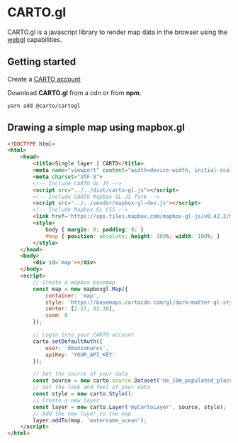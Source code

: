 # CARTO.gl

CARTO.gl is a javascript library to render map data in the browser using the [webgl](https://developer.mozilla.org/en-US/docs/Web/API/WebGL_API) capabilities.


## Getting started

Create a [CARTO account](https://carto.com/get-started/)


Download **CARTO.gl** from a cdn or from **npm**.

    yarn add @carto/cartogl


## Drawing a simple map using mapbox.gl

```html
<!DOCTYPE html>
<html>
    <head>
        <title>Single layer | CARTO</title>
        <meta name="viewport" content="width=device-width, initial-scale=1.0">
        <meta charset="UTF-8">
        <!-- Include CARTO GL JS -->
        <script src="../../dist/carto-gl.js"></script>
        <!-- Include CARTO Mapbox GL JS fork -->
        <script src="../../vendor/mapbox-gl-dev.js"></script>
        <!-- Include Mapbox GL CSS -->
        <link href='https://api.tiles.mapbox.com/mapbox-gl-js/v0.42.2/mapbox-gl.css' rel='stylesheet' />
        <style>
            body { margin: 0; padding: 0; }
            #map { position: absolute; height: 100%; width: 100%; }
        </style>
    </head>
    <body>
        <div id='map'></div>
    </body>
    <script>
        // Create a mapbox basemap
        const map = new mapboxgl.Map({
            container: 'map',
            style: 'https://basemaps.cartocdn.com/gl/dark-matter-gl-style/style.json',
            center: [2.17, 41.38],
            zoom: 0
        });

        // Login into your CARTO account
        carto.setDefaultAuth({
            user: 'dmanzanares',
            apiKey: 'YOUR_API_KEY'
        });

        // Set the source of your data
        const source = new carto.source.Dataset('ne_10m_populated_places_simple');
        // Set the look and feel of your data
        const style = new carto.Style();
        // Create a new layer
        const layer = new carto.Layer('myCartoLayer', source, style);
        // Add the new layer to the map
        layer.addTo(map, 'watername_ocean');
    </script>
</html>

```

